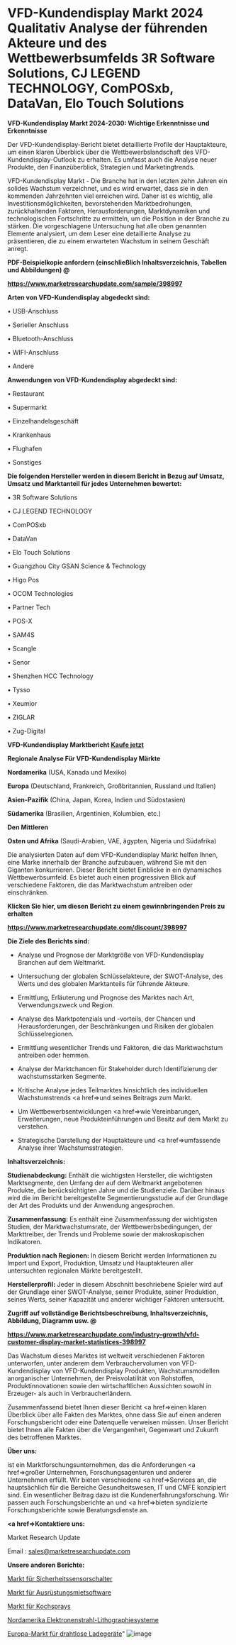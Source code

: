 # VFD-Kundendisplay Markt 2024 Qualitativ Analyse der führenden Akteure und des Wettbewerbsumfelds 3R Software Solutions, CJ LEGEND TECHNOLOGY, ComPOSxb, DataVan, Elo Touch Solutions

<strong>VFD-Kundendisplay Markt 2024-2030: Wichtige Erkenntnisse und Erkenntnisse</strong>

Der VFD-Kundendisplay-Bericht bietet detaillierte Profile der Hauptakteure, um einen klaren Überblick über die Wettbewerbslandschaft des VFD-Kundendisplay-Outlook zu erhalten. Es umfasst auch die Analyse neuer Produkte, den Finanzüberblick, Strategien und Marketingtrends.

VFD-Kundendisplay Markt - Die Branche hat in den letzten zehn Jahren ein solides Wachstum verzeichnet, und es wird erwartet, dass sie in den kommenden Jahrzehnten viel erreichen wird. Daher ist es wichtig, alle Investitionsmöglichkeiten, bevorstehenden Marktbedrohungen, zurückhaltenden Faktoren, Herausforderungen, Marktdynamiken und technologischen Fortschritte zu ermitteln, um die Position in der Branche zu stärken. Die vorgeschlagene Untersuchung hat alle oben genannten Elemente analysiert, um dem Leser eine detaillierte Analyse zu präsentieren, die zu einem erwarteten Wachstum in seinem Geschäft anregt.



<strong><b>PDF-Beispielkopie anfordern (einschließlich Inhaltsverzeichnis, Tabellen und Abbildungen) @ </b></strong>

<strong><a href=https://www.marketresearchupdate.com/sample/398997>

<strong>https://www.marketresearchupdate.com/sample/398997</u></a></strong></strong>



<strong>Arten von VFD-Kundendisplay abgedeckt sind:</strong>

• USB-Anschluss

• Serieller Anschluss

• Bluetooth-Anschluss

• WIFI-Anschluss

• Andere



<strong>Anwendungen von VFD-Kundendisplay abgedeckt sind:</strong>

• Restaurant

• Supermarkt

• Einzelhandelsgeschäft

• Krankenhaus

• Flughafen

• Sonstiges



<strong>Die folgenden Hersteller werden in diesem Bericht in Bezug auf Umsatz, Umsatz und Marktanteil für jedes Unternehmen bewertet:</strong>

• 3R Software Solutions

• CJ LEGEND TECHNOLOGY

• ComPOSxb

• DataVan

• Elo Touch Solutions

• Guangzhou City GSAN Science & Technology

• Higo Pos

• OCOM Technologies

• Partner Tech

• POS-X

• SAM4S

• Scangle

• Senor

• Shenzhen HCC Technology

• Tysso

• Xeumior

• ZIGLAR

• Zug-Digital



<strong>VFD-Kundendisplay Marktbericht <a href=https://www.marketresearchupdate.com/buynow/398997>Kaufe jetzt</a></strong>



<strong>Regionale Analyse Für VFD-Kundendisplay Märkte</strong>



<strong>Nordamerika</strong> (USA, Kanada und Mexiko)



<strong>Europa</strong> (Deutschland, Frankreich, Großbritannien, Russland und Italien)



<strong>Asien-Pazifik</strong> (China, Japan, Korea, Indien und Südostasien)



<strong>Südamerika</strong> (Brasilien, Argentinien, Kolumbien, etc.)



<strong>Den Mittleren</strong> 

<strong>Osten und Afrika</strong> (Saudi-Arabien, VAE, ägypten, Nigeria und Südafrika)

Die analysierten Daten auf dem VFD-Kundendisplay Markt helfen Ihnen, eine Marke innerhalb der Branche aufzubauen, während Sie mit den Giganten konkurrieren. Dieser Bericht bietet Einblicke in ein dynamisches Wettbewerbsumfeld. Es bietet auch einen progressiven Blick auf verschiedene Faktoren, die das Marktwachstum antreiben oder einschränken.



<strong>Klicken Sie hier, um diesen Bericht zu einem gewinnbringenden Preis zu erhalten
</strong>

<strong><a href=https://www.marketresearchupdate.com/discount/398997>https://www.marketresearchupdate.com/discount/398997</b></u></strong></a>



<strong>Die Ziele des Berichts sind:</strong>

- Analyse und Prognose der Marktgröße von VFD-Kundendisplay Branchen auf dem Weltmarkt.

- Untersuchung der globalen Schlüsselakteure, der SWOT-Analyse, des Werts und des globalen Marktanteils für führende Akteure.

- Ermittlung, Erläuterung und Prognose des Marktes nach Art, Verwendungszweck und Region.

- Analyse des Marktpotenzials und -vorteils, der Chancen und Herausforderungen, der Beschränkungen und Risiken der globalen Schlüsselregionen.

- Ermittlung wesentlicher Trends und Faktoren, die das Marktwachstum antreiben oder hemmen.

- Analyse der Marktchancen für Stakeholder durch Identifizierung der wachstumsstarken Segmente.

- Kritische Analyse jedes Teilmarktes hinsichtlich des individuellen Wachstumstrends <a href=>und</a> seines Beitrags zum Markt.

- Um Wettbewerbsentwicklungen <a href=>wie</a> Vereinbarungen, Erweiterungen, neue Produkteinführungen und Besitz auf dem Markt zu verstehen.

- Strategische Darstellung der Hauptakteure und <a href=>umfas</a>sende Analyse ihrer Wachstumsstrategien.



<strong>Inhaltsverzeichnis:</strong>



<strong>Studienabdeckung:</strong> Enthält die wichtigsten Hersteller, die wichtigsten Marktsegmente, den Umfang der auf dem Weltmarkt angebotenen Produkte, die berücksichtigten Jahre und die Studienziele. Darüber hinaus wird die im Bericht bereitgestellte Segmentierungsstudie auf der Grundlage der Art des Produkts und der Anwendung angesprochen.



<strong>Zusammenfassung:</strong> Es enthält eine Zusammenfassung der wichtigsten Studien, der Marktwachstumsrate, der Wettbewerbsbedingungen, der Markttreiber, der Trends und Probleme sowie der makroskopischen Indikatoren.



<strong>Produktion nach Regionen:</strong> In diesem Bericht werden Informationen zu Import und Export, Produktion, Umsatz und Hauptakteuren aller untersuchten regionalen Märkte bereitgestellt.



<strong>Herstellerprofil:</strong> Jeder in diesem Abschnitt beschriebene Spieler wird auf der Grundlage einer SWOT-Analyse, seiner Produkte, seiner Produktion, seines Werts, seiner Kapazität und anderer wichtiger Faktoren untersucht.



<strong><b>Zugriff auf vollständige Berichtsbeschreibung, Inhaltsverzeichnis, Abbildung, Diagramm usw. @ </b></strong>

<strong><a href=https://www.marketresearchupdate.com/industry-growth/vfd-customer-display-market-statistices-398997>https://www.marketresearchupdate.com/industry-growth/vfd-customer-display-market-statistices-398997</a></strong>

Das Wachstum dieses Marktes ist weltweit verschiedenen Faktoren unterworfen, unter anderem dem Verbrauchervolumen von VFD-Kundendisplay von VFD-Kundendisplay Produkten, Wachstumsmodellen anorganischer Unternehmen, der Preisvolatilität von Rohstoffen, Produktinnovationen sowie den wirtschaftlichen Aussichten sowohl in Erzeuger- als auch in Verbraucherländern.

Zusammenfassend bietet Ihnen dieser Bericht <a href=>einen</a> klaren Überblick über alle Fakten des Marktes, ohne dass Sie auf einen anderen Forschungsbericht oder eine Datenquelle verweisen müssen. Unser Bericht bietet Ihnen alle Fakten über die Vergangenheit, Gegenwart und Zukunft des betroffenen Marktes.



<strong>Über uns:</strong>

 ist ein Marktforschungsunternehmen, das die Anforderungen <a href=>großer</a> Unternehmen, Forschungsagenturen und anderer Unternehmen erfüllt. Wir bieten verschiedene <a href=>Services</a> an, die hauptsächlich für die Bereiche Gesundheitswesen, IT und CMFE konzipiert sind. Ein wesentlicher Beitrag dazu ist die Kundenerfahrungsforschung. Wir passen auch Forschungsberichte an und <a href=>bieten</a> syndizierte Forschungsberichte sowie Beratungsdienste an.



<strong><a href=>Kontaktiere uns:</a></strong>

Market Research Update

Email : sales@marketresearchupdate.com



<strong>Unsere anderen Berichte:</strong>

<a href=https://www.linkedin.com/pulse/safety-sensors-switches-market-size-share-trend-complete>Markt für Sicherheitssensorschalter</a>

<a href=https://www.linkedin.com/pulse/equipment-rental-software-market-outlooks-2023-size-players>Markt für Ausrüstungsmietsoftware</a>

<a href=https://www.linkedin.com/pulse/cooking-spray-market-outlooks-2023-size-players>Markt für Kochsprays</a>

<a href=https://www.linkedin.com/pulse/north-america-electronbeam-lithography-systems>Nordamerika Elektronenstrahl-Lithographiesysteme</a>

<a href=https://www.linkedin.com/pulse/europe-wireless-chargers-market-2023-size-share-opportunities>Europa-Markt für drahtlose Ladegeräte</a>"
![image](https://github.com/RushikeshRI/news24analysis/assets/164026548/270f683b-73e3-4afe-ad83-7566c11f1c45)
